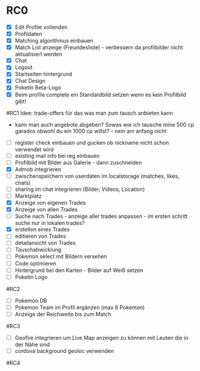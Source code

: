 # RC0

- [x] Edit Profile vollenden
- [x] Profildaten
- [x] Matching algorithmus einbauen
- [x] Match List anzeige (Freundesliste) - verbessern da profilbilder nicht aktualisiert werden
- [x] Chat
- [x] Logout
- [x] Startseiten hintergrund
- [x] Chat Design
- [x] Poketin Beta-Logo
- [x] Beim profile complete ein Standardbild setzen wenn es kein Profilbild gibt!

#RC1
Idee: trade-offers für das was man zum tausch anbieten kann
- kann man auch angebote abgeben? Sowas wie ich tausche mine 500 cp garados obwohl du ein 1000 cp willst? - nein am anfang nicht
- [ ] register check einbauen und gucken ob nickname nicht schon verwendet wird
- [ ] existing mail info bei reg einbauen
- [ ] Profilbild mit Bilder aus Galerie - dann zuschneiden
- [x] Admob integrieren
- [ ] zwischenspeichern von userdaten im localstorage (matches, likes, chats)
- [ ] sharing im chat integrieren (Bilder, Videos, Location)
- [ ] Marktplatz
- [x] Anzeige von eigenen Trades
- [x] Anzeige von allen Trades
- [ ] Suche nach Trades - anzeige aller trades anpassen - im ersten schritt suche nur in lokalen trades?
- [x] erstellen eines Trades
- [ ] editieren von Trades
- [ ] detailansicht von Trades
- [ ] Tauschabwicklung
- [ ] Pokemon select mit Bildern versehen
- [ ] Code optimieren
- [ ] Hintergrund bei den Karten - Bilder auf Weiß setzen
- [ ] Poketin Logo

#RC2

- [ ] Pokemon DB
- [ ] Pokemon Team im Profil ergänzen (max 6 Pokemon)
- [ ] Anzeige der Reichweite bis zum Match

#RC3

- [ ] Geofire integrieren um Live Map anzeigen zu können mit Leuten die in der Nähe sind
- [ ] cordova background geoloc verwenden

#RC4
